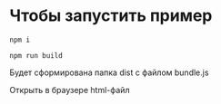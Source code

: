 # Чтобы запустить пример

`npm i`

`npm run build`

Будет сформирована папка dist с файлом bundle.js 

Открыть в браузере html-файл